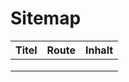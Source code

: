 # Sitemap

| Titel | Route | Inhalt |
| ----- | ----- | ------ |
|       |       |        |
|       |       |        |
|       |       |        |

